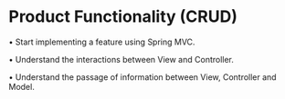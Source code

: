 # Product Functionality (CRUD)

• Start implementing a feature using Spring MVC.

• Understand the interactions between View and Controller.

• Understand the passage of information between View, Controller and Model.
